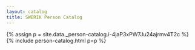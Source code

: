 ```yaml
---
layout: catalog
title: SWERIK Person Catalog
---
```

{% assign p = site.data._person-catalog.i-4jaP3xPW7Ju24ajrmv4T2c %}
{% include person-catalog.html p=p %}

